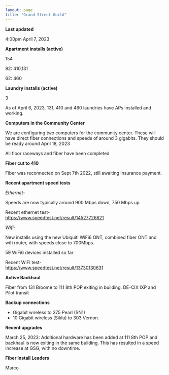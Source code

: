 ```yaml
---
layout: page
title: "Grand Street Guild"
---
```

**Last updated**

4:00pm April 7, 2023

**Apartment installs (active)**

154

92: 410,131  

62: 460  


**Laundry installs (active)**

3

As of April 6, 2023, 131, 410 and 460 laundries have APs installed and working.

**Computers in the Community Center**

We are configuring two computers for the community center. These will have direct fiber connections and speeds of around 3 gigabits. They should be ready around April 18, 2023

All floor raceways and fiber have been completed

**Fiber cut to 410**

Fiber was reconnected on Sept 7th 2022, still awaiting insurance payment.

**Recent apartment speed tests**

*Ethernet-*

Speeds are now typically around 900 Mbps down, 750 Mbps up  

Recent ethernet test-  
https://www.speedtest.net/result/14527726621

*Wifi-*

New installs using the new Ubiquiti WiFi6 ONT, combined fiber ONT and wifi router, with speeds close to 700Mbps.  

59 WiFi6 devices installed so far

Recent WiFi test-  
https://www.speedtest.net/result/13730130631

**Active Backhaul**

Fiber from 131 Broome to 111 8th POP exiting in building. DE-CIX IXP and Pilot transit

**Backup connections**

- Gigabit wireless to 375 Pearl (SN1)  
- 10 Gigabit wireless (Siklu) to 303 Vernon. 

**Recent upgrades**

March 25, 2023: Additional hardware has been added at 111 8th POP and backhaul is now exiting in the same building. This has resulted in a speed increase at GSG, with no downtime.


**Fiber Install Leaders**  

Marco







